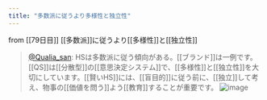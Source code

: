 ```yaml
---
title: "多数派に従うより多様性と独立性"
---
```


from [[79日目]]
[[多数派]]に従うより[[多様性]]と[[独立性]]
> [@Qualia_san](https://twitter.com/Qualia_san/status/1633098727001923585?s=20): HSは多数派に従う傾向がある。[[ブランド]]は一例です。[[QS]]は[[分散型]]の[[意思決定システム]]で、[[多様性]]と[[独立性]]を大切にしています。[[賢いHS]]には、[[盲目的]]に従う前に、[[独立]]して考え、物事の[[価値を問う]]よう[[教育]]することが重要です。
> ![image](https://pbs.twimg.com/media/FqnulXyWcAsJioD.png)

